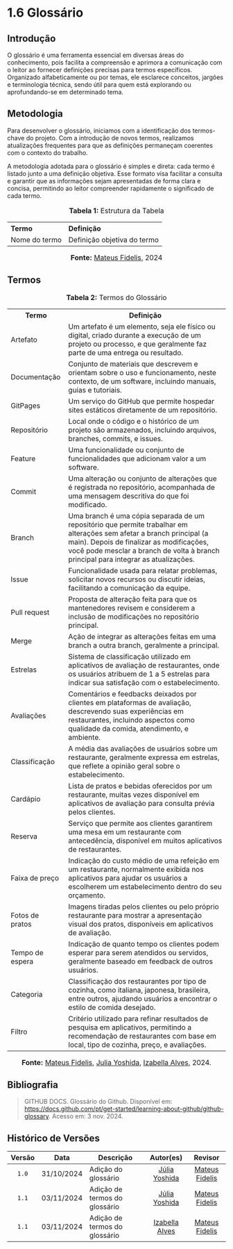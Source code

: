 # 1.6 Glossário

## Introdução

O glossário é uma ferramenta essencial em diversas áreas do conhecimento, pois facilita a compreensão e aprimora a comunicação com o leitor ao fornecer definições precisas para termos específicos. Organizado alfabeticamente ou por temas, ele esclarece conceitos, jargões e terminologia técnica, sendo útil para quem está explorando ou aprofundando-se em determinado tema.

## Metodologia

Para desenvolver o glossário, iniciamos com a identificação dos termos-chave do projeto. Com a introdução de novos termos, realizamos atualizações frequentes para que as definições permaneçam coerentes com o contexto do trabalho.

A metodologia adotada para o glossário é simples e direta: cada termo é listado junto a uma definição objetiva. Esse formato visa facilitar a consulta e garantir que as informações sejam apresentadas de forma clara e concisa, permitindo ao leitor compreender rapidamente o significado de cada termo.

<div style="text-align: center;">
    <font size="3">
        <p><b>Tabela 1:</b> Estrutura da Tabela</p>
    </font>

<table style="margin: 0 auto; border-collapse: collapse; text-align: left;">
        <tr>
            <th>Termo</th>
            <th>Definição</th>
        </tr>
        <tr>
            <td>Nome do termo</td>
            <td>Definição objetiva do termo</td>
        </tr>
    </table>

<font size="3">
        <p><b>Fonte:</b> <a href="https://github.com/MatsFidelis">Mateus Fidelis</a>, 2024</p>
    </font>
</div>



## Termos

<div style="text-align: center;">
    <font size="3">
        <p><b>Tabela 2:</b> Termos do Glossário</p>
    </font>
</div>

<table style="margin: 0 auto;">
    <tr>
        <th>Termo</th>
        <th>Definição</th>
    </tr>
    <tr>
        <td>Artefato</td>
        <td>Um artefato é um elemento, seja ele físico ou digital, criado durante a execução de um projeto ou processo, e que geralmente faz parte de uma entrega ou resultado.</td>
    </tr>
    <tr>
        <td>Documentação</td>
        <td>Conjunto de materiais que descrevem e orientam sobre o uso e funcionamento, neste contexto, de um software, incluindo manuais, guias e tutoriais.</td>
    </tr>
    <tr>
        <td>GitPages</td>
        <td>Um serviço do GitHub que permite hospedar sites estáticos diretamente de um repositório.</td>
    </tr>
    <tr>
        <td>Repositório</td>
        <td>Local onde o código e o histórico de um projeto são armazenados, incluindo arquivos, branches, commits, e issues.</td>
    </tr>
    <tr>
        <td>Feature</td>
        <td>Uma funcionalidade ou conjunto de funcionalidades que adicionam valor a um software.</td>
    </tr>
    <tr>
        <td>Commit</td>
        <td>Uma alteração ou conjunto de alterações que é registrada no repositório, acompanhada de uma mensagem descritiva do que foi modificado.</td>
    </tr>
    <tr>
        <td>Branch</td>
        <td>Uma branch é uma cópia separada de um repositório que permite trabalhar em alterações sem afetar a branch principal (a main). Depois de finalizar as modificações, você pode mesclar a branch de volta à branch principal para integrar as atualizações.</td>
    </tr>
    <tr>
        <td>Issue</td>
        <td>Funcionalidade usada para relatar problemas, solicitar novos recursos ou discutir ideias, facilitando a comunicação da equipe.</td>
    </tr>
    <tr>
        <td>Pull request</td>
        <td>Proposta de alteração feita para que os mantenedores revisem e considerem a inclusão de modificações no repositório principal.</td>
    </tr>
    <tr>
        <td>Merge</td>
        <td>Ação de integrar as alterações feitas em uma branch a outra branch, geralmente a principal.</td>
    </tr>
    <tr>
        <td>Estrelas</td>
        <td>Sistema de classificação utilizado em aplicativos de avaliação de restaurantes, onde os usuários atribuem de 1 a 5 estrelas para indicar sua satisfação com o estabelecimento.</td>
    </tr>
    <tr>
        <td>Avaliações</td>
        <td>Comentários e feedbacks deixados por clientes em plataformas de avaliação, descrevendo suas experiências em restaurantes, incluindo aspectos como qualidade da comida, atendimento, e ambiente.</td>
    </tr>
    <tr>
        <td>Classificação</td>
        <td>A média das avaliações de usuários sobre um restaurante, geralmente expressa em estrelas, que reflete a opinião geral sobre o estabelecimento.</td>
    </tr>
    <tr>
        <td>Cardápio</td>
        <td>Lista de pratos e bebidas oferecidos por um restaurante, muitas vezes disponível em aplicativos de avaliação para consulta prévia pelos clientes.</td>
    </tr>
    <tr>
        <td>Reserva</td>
        <td>Serviço que permite aos clientes garantirem uma mesa em um restaurante com antecedência, disponível em muitos aplicativos de restaurantes.</td>
    </tr>
    <tr>
        <td>Faixa de preço</td>
        <td>Indicação do custo médio de uma refeição em um restaurante, normalmente exibida nos aplicativos para ajudar os usuários a escolherem um estabelecimento dentro do seu orçamento.</td>
    </tr>
    <tr>
        <td>Fotos de pratos</td>
        <td>Imagens tiradas pelos clientes ou pelo próprio restaurante para mostrar a apresentação visual dos pratos, disponíveis em aplicativos de avaliação.</td>
    </tr>
    <tr>
        <td>Tempo de espera</td>
        <td>Indicação de quanto tempo os clientes podem esperar para serem atendidos ou servidos, geralmente baseado em feedback de outros usuários.</td>
    </tr>
    <tr>
        <td>Categoria</td>
        <td>Classificação dos restaurantes por tipo de cozinha, como italiana, japonesa, brasileira, entre outros, ajudando usuários a encontrar o estilo de comida desejado.</td>
    </tr>
    <tr>
        <td>Filtro</td>
        <td>Critério utilizado para refinar resultados de pesquisa em aplicativos, permitindo a recomendação de restaurantes com base em local, tipo de cozinha, preço, e avaliações.</td>
    </tr>
</table>

<div style="text-align: center;">
    <font size="3">
        <p><b>Fonte:</b> <a href="https://github.com/MatsFidelis">Mateus Fidelis</a>, <a href="https://github.com/juliaryoshida">Julia Yoshida</a>, <a href="https://github.com/izabellaalves">Izabella Alves</a>, 2024.</p>
    </font>
</div>


## Bibliografia

> GITHUB DOCS. Glossário do Github. Disponível em: <https://docs.github.com/pt/get-started/learning-about-github/github-glossary>. Acesso em: 3 nov. 2024.

## Histórico de Versões

|Versão|Data|Descrição|Autor(es)|Revisor|
|:----:|----|---------|:-----:|:-------:|
|`1.0`|31/10/2024|Adição do glossário|[Júlia Yoshida](https://github.com/juliaryoshida)|[Mateus Fidelis](https://github.com/MatsFidelis)|
|`1.1`|03/11/2024|Adição de termos do glossário|[Júlia Yoshida](https://github.com/juliaryoshida)|[Mateus Fidelis](https://github.com/MatsFidelis)|
|`1.1`|03/11/2024|Adição de termos do glossário|[Izabella Alves](https://github.com/izabellaalves)|[Mateus Fidelis](https://github.com/MatsFidelis)|